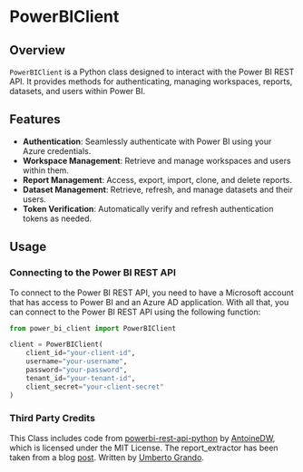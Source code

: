 # PowerBIClient

## Overview

`PowerBIClient` is a Python class designed to interact with the Power BI REST API. It provides methods for authenticating, managing workspaces, reports, datasets, and users within Power BI.

## Features

- **Authentication**: Seamlessly authenticate with Power BI using your Azure credentials.
- **Workspace Management**: Retrieve and manage workspaces and users within them.
- **Report Management**: Access, export, import, clone, and delete reports.
- **Dataset Management**: Retrieve, refresh, and manage datasets and their users.
- **Token Verification**: Automatically verify and refresh authentication tokens as needed.

## Usage

### Connecting to the Power BI REST API
To connect to the Power BI REST API, you need to have a Microsoft account that has access to Power BI and an Azure AD application. With all that, you can connect to the Power BI REST API using the following function:

```python
from power_bi_client import PowerBIClient

client = PowerBIClient(
    client_id="your-client-id",
    username="your-username",
    password="your-password",
    tenant_id="your-tenant-id",
    client_secret="your-client-secret"
)
```
### Third Party Credits
This Class includes code from [powerbi-rest-api-python](https://github.com/AntoineDW/powerbi-rest-api-python) by [AntoineDW](https://github.com/AntoineDW), which is licensed under the MIT License. The report_extractor has been taken from a blog [post](https://python.plainenglish.io/extracting-measures-and-fields-from-a-power-bi-report-in-python-1b928d9fb128). Written by [Umberto Grando](https://inzaniak.github.io/).